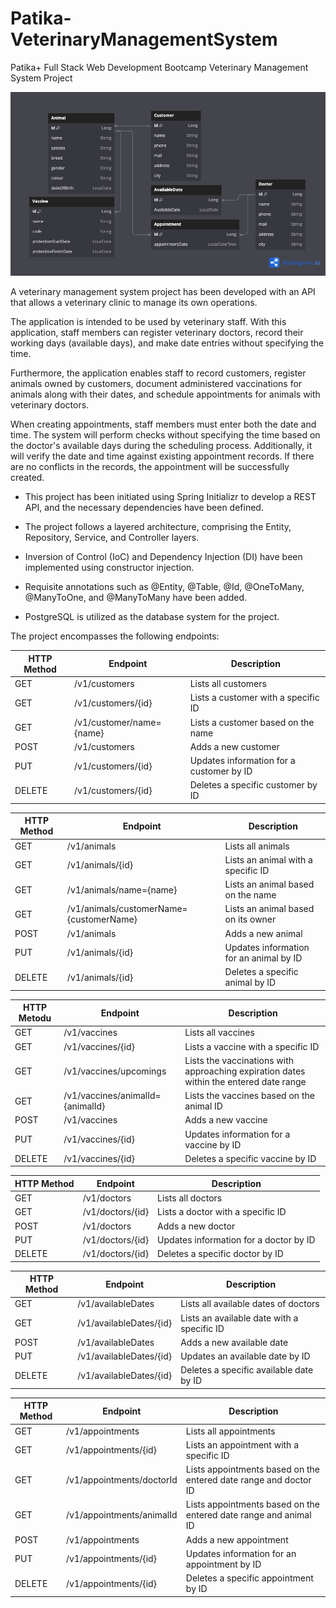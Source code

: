 # Patika-VeterinaryManagementSystem
Patika+ Full Stack Web Development Bootcamp Veterinary Management System Project

![UML.png](Patika-VeterinaryManagementSystem%2FUML.png)

A veterinary management system project has been developed with an API that allows a veterinary clinic to manage its own operations.

The application is intended to be used by veterinary staff. With this application, staff members can register veterinary doctors, record their working days (available days), and make date entries without specifying the time.

Furthermore, the application enables staff to record customers, register animals owned by customers, document administered vaccinations for animals along with their dates, and schedule appointments for animals with veterinary doctors.

When creating appointments, staff members must enter both the date and time. The system will perform checks without specifying the time based on the doctor's available days during the scheduling process. Additionally, it will verify the date and time against existing appointment records. If there are no conflicts in the records, the appointment will be successfully created.

- This project has been initiated using Spring Initializr to develop a REST API, and the necessary dependencies have been defined.

- The project follows a layered architecture, comprising the Entity, Repository, Service, and Controller layers.

- Inversion of Control (IoC) and Dependency Injection (DI) have been implemented using constructor injection.

- Requisite annotations such as @Entity, @Table, @Id, @OneToMany, @ManyToOne, and @ManyToMany have been added.

- PostgreSQL is utilized as the database system for the project.

The project encompasses the following endpoints:


| HTTP Method | Endpoint                 | Description                              |
|-------------|--------------------------|------------------------------------------|
| GET         | /v1/customers            | Lists all customers                      |  
| GET         | /v1/customers/{id}       | Lists a customer with a specific ID      |
| GET         | /v1/customer/name={name} | Lists a customer based on the name       |
| POST        | /v1/customers            | Adds a new customer                      |
| PUT         | /v1/customers/{id}       | Updates information for a customer by ID |
| DELETE      | /v1/customers/{id}       | Deletes a specific customer by ID        |

| HTTP Method | Endpoint                                | Description                            |
|-------------|-----------------------------------------|----------------------------------------|
| GET         | /v1/animals                             | Lists all animals                      |  
| GET         | /v1/animals/{id}                        | Lists an animal with a specific ID     |
| GET         | /v1/animals/name={name}                 | Lists an animal based on the name      |
| GET         | /v1/animals/customerName={customerName} | Lists an animal based on its owner     |
| POST        | /v1/animals                             | Adds a new animal                      |
| PUT         | /v1/animals/{id}                        | Updates information for an animal by ID |
| DELETE      | /v1/animals/{id}                        | Deletes a specific animal by ID        |

| HTTP Metodu | Endpoint                         | Description                                                                            |
|-------------|----------------------------------|----------------------------------------------------------------------------------------|
| GET         | /v1/vaccines                     | Lists all vaccines                                                                     |  
| GET         | /v1/vaccines/{id}                | Lists a vaccine with a specific ID                                                     |
| GET         | /v1/vaccines/upcomings           | Lists the vaccinations with approaching expiration dates within the entered date range |
| GET         | /v1/vaccines/animalId={animalId} | Lists the vaccines based on the animal ID                                              |
| POST        | /v1/vaccines                     | Adds a new vaccine                                                                     |
| PUT         | /v1/vaccines/{id}                | Updates information for a vaccine by ID                                                |
| DELETE      | /v1/vaccines/{id}                | Deletes a specific vaccine by ID                                                       |

| HTTP Method | Endpoint         | Description                            |
|-------------|------------------|----------------------------------------|
| GET         | /v1/doctors      | Lists all doctors                      |  
| GET         | /v1/doctors/{id} | Lists a doctor with a specific ID      |
| POST        | /v1/doctors      | Adds a new doctor                      |
| PUT         | /v1/doctors/{id} | Updates information for a doctor by ID |
| DELETE      | /v1/doctors/{id} | Deletes a specific doctor by ID        |

| HTTP Method | Endpoint                | Description                               |
|-------------|-------------------------|-------------------------------------------|
| GET         | /v1/availableDates      | Lists all available dates of doctors      |  
| GET         | /v1/availableDates/{id} | Lists an available date with a specific ID |
| POST        | /v1/availableDates      | Adds a new available date                 |
| PUT         | /v1/availableDates/{id} | Updates an available date by ID           |
| DELETE      | /v1/availableDates/{id} | Deletes a specific available date by ID   |

| HTTP Method | Endpoint                  | Description                                                     |
|-------------|---------------------------|-----------------------------------------------------------------|
| GET         | /v1/appointments          | Lists all appointments                                          |  
| GET         | /v1/appointments/{id}     | Lists an appointment with a specific ID                         |
| GET         | /v1/appointments/doctorId | Lists appointments based on the entered date range and doctor ID |
| GET         | /v1/appointments/animalId | Lists appointments based on the entered date range and animal ID |
| POST        | /v1/appointments          | Adds a new appointment                                          |
| PUT         | /v1/appointments/{id}     | Updates information for an appointment by ID                    |
| DELETE      | /v1/appointments/{id}     | Deletes a specific appointment by ID                            |